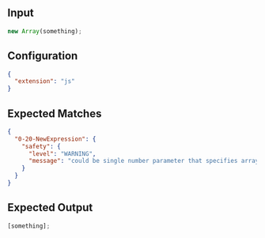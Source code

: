 
## Input
```javascript input
new Array(something);
```

## Configuration
```json configuration
{
  "extension": "js"
}
```

## Expected Matches
```json expected matches
{
  "0-20-NewExpression": {
    "safety": {
      "level": "WARNING",
      "message": "could be single number parameter that specifies array size"
    }
  }
}
```

## Expected Output
```javascript expected output
[something];
```
